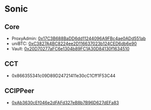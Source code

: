 # Sonic

## Core

- ProxyAdmin: [0x17C3B688BaDD6dd11244096A9FBc4ae0ADd551ab](https://sonicscan.org/address/0x17C3B688BaDD6dd11244096A9FBc4ae0ADd551ab#code)
- uniBTC: [0xC3827A4BC8224ee2D116637023b124CED6db6e90](https://sonicscan.org/address/0xC3827A4BC8224ee2D116637023b124CED6db6e90#code)
- Vault: [0x20D70277aFC6e1304b89FC1A30D84130f1634510](https://sonicscan.org/address/0x20D70277aFC6e1304b89FC1A30D84130f1634510#code)

## CCT
- 0x866355341c09D89D24721411e30cC1Cff1F53C44

## CCIPPeer

- [0xAb3630cEf046e2dFAFd327eB8b7B96D627dEFa83](https://sonicscan.org/address/0xAb3630cEf046e2dFAFd327eB8b7B96D627dEFa83#code)

